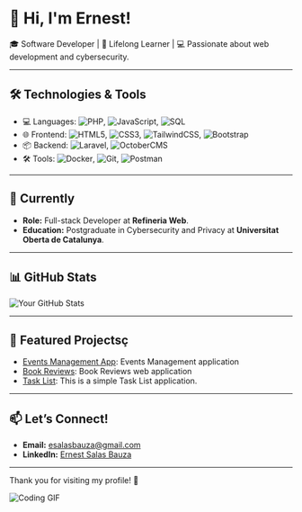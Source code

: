 # 👋 Hi, I'm Ernest!

🎓 Software Developer | 🌱 Lifelong Learner | 💻 Passionate about web development and cybersecurity.

---

## 🛠️ Technologies & Tools
- 💻 Languages: ![PHP](https://img.shields.io/badge/-PHP-777BB4?logo=php&logoColor=white&style=flat), ![JavaScript](https://img.shields.io/badge/-JavaScript-F7DF1E?logo=javascript&logoColor=black&style=flat), ![SQL](https://img.shields.io/badge/-SQL-CC2927?logo=microsoft-sql-server&logoColor=white&style=flat)
- 🌐 Frontend: ![HTML5](https://img.shields.io/badge/-HTML5-E34F26?logo=html5&logoColor=white&style=flat), ![CSS3](https://img.shields.io/badge/-CSS3-1572B6?logo=css3&logoColor=white&style=flat), ![TailwindCSS](https://img.shields.io/badge/-TailwindCSS-06B6D4?logo=tailwindcss&logoColor=white&style=flat), ![Bootstrap](https://img.shields.io/badge/-Bootstrap-7952B3?logo=bootstrap&logoColor=white&style=flat)
- 📦 Backend: ![Laravel](https://img.shields.io/badge/-Laravel-FF2D20?logo=laravel&logoColor=white&style=flat), ![OctoberCMS](https://img.shields.io/badge/-OctoberCMS-FF5500?logo=octobercms&logoColor=white&style=flat)
- 🛠️ Tools: ![Docker](https://img.shields.io/badge/-Docker-2496ED?logo=docker&logoColor=white&style=flat), ![Git](https://img.shields.io/badge/-Git-F05032?logo=git&logoColor=white&style=flat), ![Postman](https://img.shields.io/badge/-Postman-FF6C37?logo=postman&logoColor=white&style=flat)

---

## 🎯 Currently
- **Role:** Full-stack Developer at **Refineria Web**.
- **Education:** Postgraduate in Cybersecurity and Privacy at **Universitat Oberta de Catalunya**.

---

## 📊 GitHub Stats
![Your GitHub Stats](https://github-readme-stats.vercel.app/api?username=ernest-salas-bauza&show_icons=true&theme=dark)

---

## 🚀 Featured Projectsç
- [Events Management App](https://github.com/ernest-salas-bauza/EventsManagementApp): Events Management application
- [Book Reviews](https://github.com/ernest-salas-bauza/BookReviews): Book Reviews web application
- [Task List](https://github.com/ernest-salas-bauza/TaskList): This is a simple Task List application.

---

## 📫 Let’s Connect!
- **Email:** [esalasbauza@gmail.com](mailto:esalasbauza@gmail.com)
- **LinkedIn:** [Ernest Salas Bauza](www.linkedin.com/in/ernest-salas-bauzá-desarrollador)

---

Thank you for visiting my profile! 🚀

![Coding GIF](https://media.giphy.com/media/26tn33aiTi1jkl6H6/giphy.gif)
